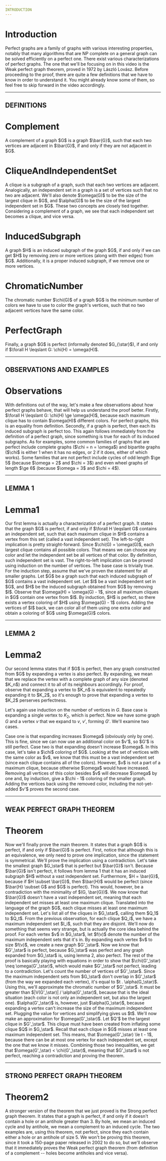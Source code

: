 ```yaml
---
INTRODUCTION
---
```


# Introduction
<!--- i1 --> Perfect graphs are a family of graphs with various interesting properties, notably that many algorithms that are NP complete on a general graph can be solved efficiently on a perfect one.

<!--- i2 --> There exist various characterizations of perfect graphs. The one that we'll be focusing on in this video is the Weak perfect graph theorem, proved in 1972 by László Lovász.

<!--- i3 --> Before proceeding to the proof, there are quite a few definitions that we have to know in order to understand it. You might already know some of them, so feel free to skip forward in the video accordingly.

---
DEFINITIONS
---

# Complement
<!--- c1 --> A complement of a graph $G$ is a graph $\bar{G}$, such that each two vertices are adjacent in $\bar{G}$, if and only if they are not adjacent in $G$.

# CliqueAndIndependentSet
<!--- cis1 --> A clique is a subgraph of a graph, such that each two vertices are adjacent. Analogically, an independent set in a graph is a set of vertices such that no two are adjacent.

<!--- cis2 --> We'll also denote $\omega(G)$ to be the size of the largest clique in $G$, and $\alpha(G)$ to be the size of the largest independent set in $G$.

<!--- cis3 --> These two concepts are closely tied together. Considering a complement of a graph, we see that each independent set becomes a clique, and vice versa.

# InducedSubgraph
<!--- is1 --> A graph $H$ is an induced subgraph of the graph $G$, if and only if we can get $H$ by removing zero or more vertices (along with their edges) from $G$.

<!--- is2 --> Additionally, it is a proper induced subgraph, if we remove one or more vertices.

# ChromaticNumber
<!--- cn1 --> The chromatic number $\chi(G)$ of a graph $G$ is the minimum number of colors we have to use to color the graph's vertices, such that no two adjacent vertices have the same color.

# PerfectGraph
<!--- p1 --> Finally, a graph $G$ is perfect (informally denoted $G_{\star}$), if and only if $\forall H \leqslant G: \chi(H) = \omega(H)$.

---
OBSERVATIONS AND EXAMPLES
---

# Observations

<!--- o1 --> With definitions out of the way, let's make a few observations about how perfect graphs behave, that will help us understand the proof better.

<!--- o2 --> Firstly, $\forall H \leqslant G: \chi(H) \ge \omega(H)$, because each maximum clique has to contain $\omega(H)$ different colors. For perfect graphs, this is an equality from definition.

<!--- o3 --> Secondly, if a graph is perfect, then each its induced subgraph is perfect too. This again follows immediately from the definition of a perfect graph, since something is true for each of its induced subgraphs.

<!--- o4 --> As for examples, some common families of graphs that are perfect include complete graphs ($\chi = n = \omega$) and bipartite graphs ($\chi$ is either 1 when it has no edges, or 2 if it does, either of which works).

<!--- o5 --> Some families that are not perfect include cycles of odd length $\ge 5$ (because $\omega = 2$ and $\chi = 3$) and even wheel graphs of length $\ge 6$ (because $\omega = 3$ and $\chi = 4$).

---
LEMMA 1
---

# Lemma1
<!--- lone1 --> Our first lemma is actually a characterization of a perfect graph. It states that the graph $G$ is perfect, if and only if $\forall H \leqslant G$ contains an independent set, such that each maximum clique in $H$ contains a vertex from this set (called a vast independent set).

<!--- lone2 --> The left-to-right implication is pretty straight-forward. Since $\chi(G) = \omega(G)$, each largest clique contains all possible colors. That means we can choose any color and let the independent set be all vertices of that color. By definition, such independent set is vast.

<!--- lone3 --> The right-to-left implication can be proved using induction on the number of vertices. The base case is trivially true. For the induction step, assume that we've proven the statement for all smaller graphs.

<!--- lone4 --> Let $G$ be a graph such that each induced subgraph of $G$ contains a vast independent set. Let $I$ be a vast independent set in $G$, and $H$ be the induced subgraph obtained from $G$ by removing $I$. Observe that $\omega(H) = \omega(G) - 1$, since all maximum cliques in $G$ contain one vertex from $I$. By induction, $H$ is perfect, so there exists a vertex coloring of $H$ using $\omega(G) - 1$ colors. Adding the vertices of $I$ back, we can color all of them using one extra color and obtain a coloring of $G$ using $\omega(G)$ colors.

---
LEMMA 2
---

# Lemma2
<!--- ltwo1 --> Our second lemma states that if $G$ is perfect, then any graph constructed from $G$ by expanding a vertex is also perfect. By expanding, we mean that we replace the vertex with a complete graph of any size (denoted $K_n$) and connect it to all of its neighbours accordingly.

<!--- ltwo2 --> For proof, observe that expanding a vertex to $K_n$ is equivalent to repeatedly expanding it to $K_2$, so it's enough to prove that expanding a vertex to $K_2$ perserves perfectness.

Let's again use induction on the number of vertices in $G$. Base case is expanding a single vertex to $K_2$, which is perfect. Now we have some graph $G$ and a vertex $v$ that we expand to $v$, $v'$, forming $G'$. We'll examine two cases.

<!--- ltwo3 --> Case one is that expanding increases $\omega$ (obviously only by one). This is fine, since we can now use an additional color on $v'$, so $G'$ is still perfect.

<!--- ltwo4 --> Case two is that expanding doesn't increase $\omega$. In this case, let's take a $\chi$ coloring of $G$. Looking at the set of vertices with the same color as $v$, we know that this must be a vast independent set (since each clique contains all of the colors). However, $v$ is not a part of a maximum clique, because otherwise $\omega$ would have increased.

<!--- ltwo5 --> Removing all vertices of this color besides $v$ will decrease $\omega$ by one and, by induction, give a $\chi - 1$ coloring of the smaller graph. Adding the vertices back using the removed color, including the not-yet-added $v'$ proves the second case.

---
WEAK PERFECT GRAPH THEOREM
---

# Theorem
<!--- tone1 --> Now we'll finally prove the main theorem. It states that a graph $G$ is perfect, if and only if $\bar{G}$ is perfect.

<!--- tone2 --> First, notice that although this is an equivalence, we only need to prove one implication, since the statement is symmetrical.

<!--- tone3 --> We'll prove the implication using a contradiction. Let's take the smallest graph $G_\star$ that is perfect but $\bar{G}$ isn't.

<!--- tone3.5 --> Because $\bar{G}$ isn't perfect, it follows from lemma 1 that it has an induced subgraph $H$ without a vast independent set. Furthermore, $H = \bar{G}$, because if $H \subset \bar{G}$, then $\bar{H}$ would be perfect (since $\bar{H} \subset G$ and $G$ is perfect). This would, however, be a contradiction with the minimality of $(G, \bar{G})$.

<!--- tone4 --> We now know that $\bar{G}$ doesn't have a vast independent set, meaning that each independent set misses at least one maximum clique. Translated into the language of the graph $G$, each clique misses at least one maximum independent set.

<!--- tone5 --> Let's list all of the cliques in $G_\star$, calling them $Q_1$ to $Q_t$. From the previous observation, for each clique $Q_i$, we have a maximum independent set $I_i$, such that they are disjoint.

<!--- tone6 --> We'll now do something that seems very strange, but is actually the core idea behind the proof. For each vertex $v$ in $G_\star$, let $f(v)$ denote the number of the maximum independent sets that it's in.

<!--- tone7 --> By expanding each vertex $v$ to size $f(v)$, we create a new graph $G'_\star$.

<!--- tone8 --> Now we know that $G'_\star$ is perfect, because $G_\star$ was perfect and any graph expanded from $G_\star$ is, using lemma 2, also perfect.

<!--- tone9 --> The rest of the proof is basically playing with equations in order to show that $\chi(G'_\star) \neq \omega(G'_\star)$, which would make $G'_\star$ not perfect, leading to a contradiction.

<!--- tone10 --> Let's count the number of vertices of $G'_\star$. Since the maximum independent sets from $G_\star$ don't overlap in $G'_\star$ (from the way we expanded each vertex), it's equal to $t . \alpha(G_\star)$.

<!--- tone11 --> Using this, we'll approximate the chromatic number of $G'_\star$. It must be greater than $|V(G'_\star)| / \alpha(G'_\star)$, because that is the ideal situation (each color is not only an independent set, but also the largest one).

<!--- tone12 --> $\alpha(G'_\star)$ is, however, just $\alpha(G_\star)$, because expanding a vertex can't increase the size of the maximum independent set.

<!--- tone13 --> Plugging the value for vertices and simplifying gives us $t$.

<!--- tone14 --> We'll now make an approximation for $\omega(G'_\star)$.

<!--- tone15 --> Let $Q'$ be the largest clique in $G'_\star$. This clique must have been created from inflating some clique $Q$ in $G_\star$. Recall that each clique in $G$ misses at least one maximum independent set. This means, that $\omega(G'_\star) \le t - 1$, because there can be at most one vertex for each independent set, except the one that we know it misses.

<!--- tone16 --> Combining those two inequalities, we get that $\omega(G'_\star) < \chi(G'_\star)$, meaning that $G'_\star$ is not perfect, reaching a contradiction and proving the theorem.

---
STRONG PERFECT GRAPH THEOREM
---

# Theorem2
<!--- ttwo1 --> A stronger version of the theorem that we just proved is the Strong perfect graph theorem. It states that a graph is perfect, if and only if it doesn't contain a hole or an antihole greater than 3. By hole, we mean an induced cycle and by antihole, we mean a complement to an induced cycle.

<!--- ttwo2 --> The two examples are, using this theorem, not perfect, since they each contain either a hole or an antihole of size 5.

<!--- ttwo3 --> We won't be proving this theorem, since it took a 150-page paper released in 2002 to do so, but we'll observe that it immediately proves the Weak perfect graph theorem (from definition of a complement -- holes become antiholes and vice versa).
